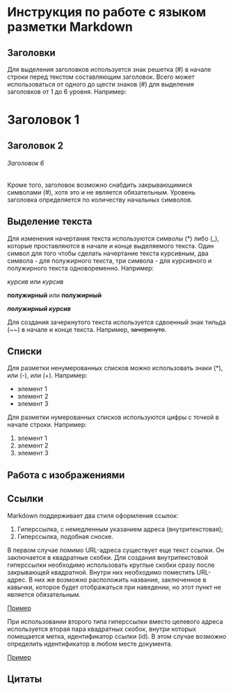 # Инструкция по работе с языком разметки Markdown

## Заголовки

Для выделения заголовков используется знак решетка (#) в начале строки перед текстом составляющим заголовок. Всего может использоваться от одного до щести знаков (#) для выделения заголовков от 1 до 6 уровня. Например:

# Заголовок 1
## Заголовок 2
###### Заголовок 6

Кроме того, заголовок возможно снабдить закрывающимися символами (#), хотя это и не является обязательным. Уровень заголовка определяется по количеству начальных символов.

## Выделение текста

Для изменения начертания текста используются символы (*) либо (_), которые проставляются в начале и конце выделяемого текста. Один символ для того чтобы сделать начертание текста курсивным, два символа - для полужирного текста, три символа - для курсивного и полужирного текста одновоременно. Например:

*курсив* или _курсив_

**полужирный** или __полужирный__

***полужирный курсив***

Для создания зачеркнутого текста используется сдвоенный знак тильда (~~) в начале и конце текста.
Например, ~~зачеркнуто~~.

## Списки

Для разметки ненумерованных списков можно использовать знаки (*), или (-), или (+). Например:

- элемент 1
- элемент 2
- элемент 3

Для разметки нумерованных списков используются цифры с точкой в начале строки. Например:

1. элемент 1
2. элемент 2
3. элемент 3

## Работа с изображениями

## Ссылки

Markdown поддерживает два стиля оформления ссылок:

1. Гиперссылка, с немедленным указанием адреса (внутритекстовая);
2. Гиперссылка, подобная сноске.

В первом случае помимо URL-адреса существует еще текст ссылки. Он заключается в квадратные скобки. Для создания внутритекстовой гиперссылки необходимо использовать круглые скобки сразу после закрывающей квадратной. Внутри них необходимо поместить URL-адрес. В них же возможно расположить название, заключенное в кавычки, которое будет отображаться при наведении, но этот пункт не является обязательным.

[Пример](http://example.com/ "Тестовая ссылка")

При использовании второго типа гиперссылки вместо целевого адреса используется вторая пара квадратных скобок, внутри которых помещается метка, идентификатор ссылки (id). В этом случае возможно определить идентификатор в любом месте документа.

[Пример][id]

[id]: http://example.com/ "Тестовая ссылка"

## Цитаты